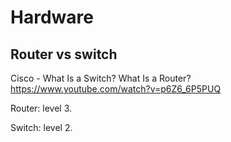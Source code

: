 # Hardware

## Router vs switch

Cisco - What Is a Switch? What Is a Router? <https://www.youtube.com/watch?v=p6Z6_6P5PUQ>

Router: level 3.

Switch: level 2.

